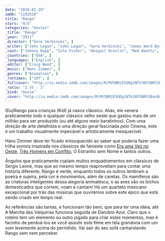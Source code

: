 ```yaml
---
date: "2018-02-19"
imdb: "1192628"
title: "Rango"
stars: "4/5"
categories: "movies"
_title: "Rango"
_year: "2011"
_director: ["Gore Verbinski", ]
_writer: ["John Logan", "John Logan", "Gore Verbinski", "James Ward Byrkit", ]
_cast: ["Johnny Depp", "Isla Fisher", "Abigail Breslin", "Ned Beatty", "Alfred Molina", "Bill Nighy", "Stephen Root", "Harry Dean Stanton", "Timothy Olyphant", ]
_countries: ["USA", ]
_languages: ["English", ]
_editor: ["Craig Wood", ]
_music: ["Hans Zimmer", ]
_genres: ["Animation", ]
_runtimes: ["107", ]
_fullcover: "http://ia.media-imdb.com/images/M/MV5BMjE5ODg1NTk3OF5BMl5BanBnXkFtZTcwNzA5NTMyNA@@.jpg"
_ratio: "2.35 : 1"
_kind: "movie"
_cover: "http://ia.media-imdb.com/images/M/MV5BMjE5ODg1NTk3OF5BMl5BanBnXkFtZTcwNzA5NTMyNA@@._V1._SX90_SY140_.jpg"
---
```

(Du)Rango para crianças (Kid) já nasce clássico. Aliás, ele venera praticamente todo e qualquer clássico velho oeste que gastou mais de um milhão para ser produzido (ou até alguns meio baratinhos). Com uma direção de arte detalhista e uma direção geral fascinada pelo Cinema, este é um trabalho visualmente impecável e artisticamente inesquecível.

Hans Zimmer deve ter ficado enlouquecido ao saber que poderia fazer uma trilha sonora inspirada nos clássicos de faroeste como [Era uma Vez no Oeste](/era-uma-vez-no-oeste), [Três Homens em Conflito](/tres-homens-em-conflito), O Estranho sem Nome e tantos outros.

Ângulos que praticamente copiam muitos enquadramentos em clássicos de Sergio Leone, mas que ao mesmo tempo reaproveitam para contar uma história diferente, Rango é verde, enquanto todos os outros lembram a poeira e sujeira, pela cor e movimentos, além de caretas. Os mamíferos são as criaturas inteligentes dessa alegoria animalesca, e as aves são os bichos domesticados que correm, voam e cantam! Há um quarteto mexicano excepcional por trás das músicas que ouviremos sobre este épico que está sendo criado em tempo real.

As referências são tantas, e funcionam tão bem, que para ter uma ideia, até A Marcha das Valquírias funciona seguida de Danúbio Azul. Claro que o roteiro tem um elemento ou outro jogado para criar estes momentos, mas é facinho de perdoá-los se você assistir este filme em tela grandona com um som levemente acima do permitido. Vai sair do seu sofá cantarolando Rango sem nem perceber.
